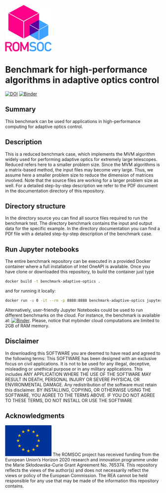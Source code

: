 <img src="images/romsoclogo-logo.png" alt="ROMSOC logo"  width="150"/>

# Benchmark for high-performance algorithms in adaptive optics control
[![DOI](https://zenodo.org/badge/DOI/10.5281/zenodo.5171804.svg)](https://doi.org/10.5281/zenodo.5171804) [![Binder](https://mybinder.org/badge_logo.svg)](https://mybinder.org/v2/gh/ROMSOC/benchmark-adaptive-optics/HEAD?labpath=Benchmark.ipynb)

## Summary
This benchmark can be used for applications in high-performance computing for adaptive optics control. 

## Description
This is a reduced benchmark case, which implements the MVM algorithm widely used for performing adaptive optics for extremely large telescopes. Reduced refers here to a smaller problem size. Since the MVM algorithms is a matrix-based method, the input files may become very large. Thus, we assume here a smaller problem size to reduce the dimension of matrices involved. Note that the source files are working for a larger problem size as well. For a detailed step-by-step description we refer to the PDF document in the documentation directory of this repository.

## Directory structure
In the directory source you can find all source files required to run the benchmark test. The directory benchmark contains the input and output data for the specific example. In the directory documentation you can find a PDf file with a detailed step-by-step description of the benchmark case.

## Run Jupyter notebooks
The entire benchmark repository can be executed in a provided Docker container where a full installation of Intel OneAPI is available. Once you have clone or downloaded this repository, to build the container just type
```bash
docker build -t benchmark-adaptive-optics . 
```
and for running it locally:
```bash
docker run -u 0 -it --rm -p 8888:8888 benchmark-adaptive-optics jupyter-lab --ip=0.0.0.0 --port=8888 --allow-root
```

Alternatively, user-friendly Jupyter Notebooks could be used to run different benchmarks on the cloud. For instance, the benchmark is available at:
[![Binder](https://mybinder.org/badge_logo.svg)](https://mybinder.org/v2/gh/ROMSOC/benchmark-adaptive-optics/HEAD?labpath=Benchmark.ipynb). Please, notice that mybinder cloud computations are limited to 2GB of RAM memory.

## Disclaimer
In downloading this SOFTWARE you are deemed to have read and agreed to the following terms:
This SOFTWARE has been designed with an exclusive focus on civil applications. It is not to be used
for any illegal, deceptive, misleading or unethical purpose or in any military applications. This includes ANY APPLICATION WHERE THE USE OF THE SOFTWARE MAY RESULT IN DEATH,
PERSONAL INJURY OR SEVERE PHYSICAL OR ENVIRONMENTAL DAMAGE. Any redistribution of the software must retain this disclaimer. BY INSTALLING, COPYING, OR OTHERWISE
USING THE SOFTWARE, YOU AGREE TO THE TERMS ABOVE. IF YOU DO NOT AGREE TO
THESE TERMS, DO NOT INSTALL OR USE THE SOFTWARE

## Acknowledgments
<img src="images/EU_Flag.png" alt="EU Flag"  width="150" height="100" />
The ROMSOC project has received funding from the European Union’s Horizon 2020 research and innovation programme under the Marie Skłodowska-Curie Grant Agreement No. 765374.
This repository reflects the views of the author(s) and does not necessarily reflect the views or policy of the European Commission. The REA cannot be held responsible for any use that may be made of the information this repository contains.
